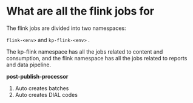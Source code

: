 # What are all the flink jobs for

The flink jobs are divided into two namespaces:&#x20;

&#x20;`flink-<env>` and `kp-flink-<env>` .&#x20;

The kp-flink namespace has all the jobs related to content and consumption, and the flink namespace has all the jobs related to reports and data pipeline.

**post-publish-processor**

1. Auto creates batches
2. Auto creates DIAL codes
